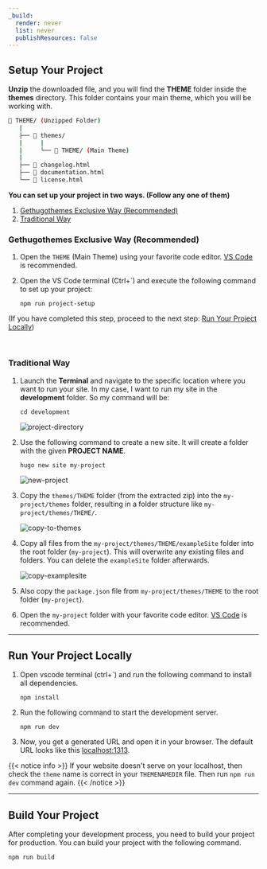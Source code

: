 ```yaml
---
_build:
  render: never
  list: never
  publishResources: false
---
```


## Setup Your Project

**Unzip** the downloaded file, and you will find the **THEME** folder inside the **themes** directory. This folder contains your main theme, which you will be working with.

```bash
📂 THEME/ (Unzipped Folder)
   |
   ├── 📁 themes/
   |     |
   |     └── 📂 THEME/ (Main Theme)
   |
   ├── 📄 changelog.html
   ├── 📄 documentation.html
   └── 📄 license.html
```

**You can set up your project in two ways. (Follow any one of them)**

1. [Gethugothemes Exclusive Way (Recommended)](#gethugothemes-exclusive-way-recommended)
2. [Traditional Way](#traditional-way)

### Gethugothemes Exclusive Way (Recommended)

1. Open the `THEME` (Main Theme) using your favorite code editor. [VS Code](https://code.visualstudio.com/) is recommended.

2. Open the VS Code terminal (Ctrl+`) and execute the following command to set up your project:

    ```shell
    npm run project-setup
    ```

(If you have completed this step, proceed to the next step: [Run Your Project Locally](#run-your-project-locally))

<br>

### Traditional Way

1. Launch the **Terminal** and navigate to the specific location where you want to run your site. In my case, I want to run my site in the **development** folder. So my command will be:

    ```shell
    cd development
    ```

    ![project-directory](/images/theme-installation/project-path.png)

2. Use the following command to create a new site. It will create a folder with the given **PROJECT NAME**.

    ```shell
    hugo new site my-project
    ```

    ![new-project](/images/theme-installation/new-project.png)

3. Copy the `themes/THEME` folder (from the extracted zip) into the `my-project/themes` folder, resulting in a folder structure like `my-project/themes/THEME/`.

    ![copy-to-themes](../images/copy-theme.png)

4. Copy all files from the `my-project/themes/THEME/exampleSite` folder into the root folder (`my-project`). This will overwrite any existing files and folders. You can delete the `exampleSite` folder afterwards.

    ![copy-examplesite](../images/copy-examplesite.png)

5. Also copy the `package.json` file from `my-project/themes/THEME` to the root folder (`my-project`).

6. Open the `my-project` folder with your favorite code editor. [VS Code](https://code.visualstudio.com/) is recommended.

---

## Run Your Project Locally

1. Open vscode terminal (ctrl+`) and run the following command to install all dependencies.

    ```shell
    npm install
    ```

2. Run the following command to start the development server.

    ```shell
    npm run dev
    ```

3. Now, you get a generated URL and open it in your browser. The default URL looks like this [localhost:1313](http://localhost:1313/).

{{< notice info >}}
If your website doesn't serve on your localhost, then check the `theme` name is correct in your `THEMENAMEDIR` file. Then run `npm run dev` command again.
{{< /notice >}}

---

## Build Your Project

After completing your development process, you need to build your project for production. You can build your project with the following command.

```shell
npm run build
```
